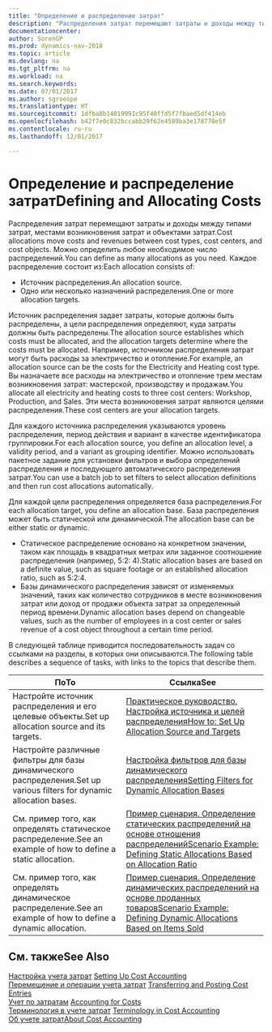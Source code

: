 ```yaml
---
title: "Определение и распределение затрат"
description: "Распределения затрат перемещают затраты и доходы между типами затрат, местами возникновения затрат и объектами затрат. Можно определить любое необходимое число распределений."
documentationcenter: 
author: SorenGP
ms.prod: dynamics-nav-2018
ms.topic: article
ms.devlang: na
ms.tgt_pltfrm: na
ms.workload: na
ms.search.keywords: 
ms.date: 07/01/2017
ms.author: sgroespe
ms.translationtype: HT
ms.sourcegitcommit: 1dfba8b14019991c95f40ffd5f7fbaed5df414eb
ms.openlocfilehash: b42f7e0c832bccabb29f62e4589ba3e178778e5f
ms.contentlocale: ru-ru
ms.lasthandoff: 12/01/2017

---
```

# <a name="defining-and-allocating-costs"></a><span data-ttu-id="39854-104">Определение и распределение затрат</span><span class="sxs-lookup"><span data-stu-id="39854-104">Defining and Allocating Costs</span></span>
<span data-ttu-id="39854-105">Распределения затрат перемещают затраты и доходы между типами затрат, местами возникновения затрат и объектами затрат.</span><span class="sxs-lookup"><span data-stu-id="39854-105">Cost allocations move costs and revenues between cost types, cost centers, and cost objects.</span></span> <span data-ttu-id="39854-106">Можно определить любое необходимое число распределений.</span><span class="sxs-lookup"><span data-stu-id="39854-106">You can define as many allocations as you need.</span></span> <span data-ttu-id="39854-107">Каждое распределение состоит из:</span><span class="sxs-lookup"><span data-stu-id="39854-107">Each allocation consists of:</span></span>  

-   <span data-ttu-id="39854-108">Источник распределения.</span><span class="sxs-lookup"><span data-stu-id="39854-108">An allocation source.</span></span>  
-   <span data-ttu-id="39854-109">Одно или несколько назначений распределения.</span><span class="sxs-lookup"><span data-stu-id="39854-109">One or more allocation targets.</span></span>  

<span data-ttu-id="39854-110">Источник распределения задает затраты, которые должны быть распределены, а цели распределения определяют, куда затраты должны быть распределены.</span><span class="sxs-lookup"><span data-stu-id="39854-110">The allocation source establishes which costs must be allocated, and the allocation targets determine where the costs must be allocated.</span></span> <span data-ttu-id="39854-111">Например, источником распределения затрат могут быть расходы за электричество и отопление.</span><span class="sxs-lookup"><span data-stu-id="39854-111">For example, an allocation source can be the costs for the Electricity and Heating cost type.</span></span> <span data-ttu-id="39854-112">Вы назначаете все расходы на электричество и отопление трем местам возникновения затрат: мастерской, производству и продажам.</span><span class="sxs-lookup"><span data-stu-id="39854-112">You allocate all electricity and heating costs to three cost centers: Workshop, Production, and Sales.</span></span> <span data-ttu-id="39854-113">Эти места возникновения затрат являются целями распределения.</span><span class="sxs-lookup"><span data-stu-id="39854-113">These cost centers are your allocation targets.</span></span>  

<span data-ttu-id="39854-114">Для каждого источника распределения указываются уровень распределения, период действия и вариант в качестве идентификатора группировки.</span><span class="sxs-lookup"><span data-stu-id="39854-114">For each allocation source, you define an allocation level, a validity period, and a variant as grouping identifier.</span></span> <span data-ttu-id="39854-115">Можно использовать пакетное задание для установки фильтров и выбора определений распределения и последующего автоматического распределения затрат.</span><span class="sxs-lookup"><span data-stu-id="39854-115">You can use a batch job to set filters to select allocation definitions and then run cost allocations automatically.</span></span>  

<span data-ttu-id="39854-116">Для каждой цели распределения определяется база распределения.</span><span class="sxs-lookup"><span data-stu-id="39854-116">For each allocation target, you define an allocation base.</span></span> <span data-ttu-id="39854-117">База распределения может быть статической или динамической.</span><span class="sxs-lookup"><span data-stu-id="39854-117">The allocation base can be either static or dynamic.</span></span>  

-   <span data-ttu-id="39854-118">Статическое распределение основано на конкретном значении, таком как площадь в квадратных метрах или заданное соотношение распределения (например, 5:2: 4).</span><span class="sxs-lookup"><span data-stu-id="39854-118">Static allocation bases are based on a definite value, such as square footage or an established allocation ratio, such as 5:2:4.</span></span>  
-   <span data-ttu-id="39854-119">Базы динамического распределения зависят от изменяемых значений, таких как количество сотрудников в месте возникновения затрат или доход от продажи объекта затрат за определенный период времени.</span><span class="sxs-lookup"><span data-stu-id="39854-119">Dynamic allocation bases depend on changeable values, such as the number of employees in a cost center or sales revenue of a cost object throughout a certain time period.</span></span>  

<span data-ttu-id="39854-120">В следующей таблице приводится последовательность задач со ссылками на разделы, в которых они описываются.</span><span class="sxs-lookup"><span data-stu-id="39854-120">The following table describes a sequence of tasks, with links to the topics that describe them.</span></span>

|<span data-ttu-id="39854-121">По</span><span class="sxs-lookup"><span data-stu-id="39854-121">To</span></span>|<span data-ttu-id="39854-122">Ссылка</span><span class="sxs-lookup"><span data-stu-id="39854-122">See</span></span>|  
|--------|---------|  
|<span data-ttu-id="39854-123">Настройте источник распределения и его целевые объекты.</span><span class="sxs-lookup"><span data-stu-id="39854-123">Set up allocation source and its targets.</span></span>|[<span data-ttu-id="39854-124">Практическое руководство. Настройка источника и целей распределения</span><span class="sxs-lookup"><span data-stu-id="39854-124">How to: Set Up Allocation Source and Targets</span></span>](finance-how-to-set-up-allocation-source-and-targets.md)|  
|<span data-ttu-id="39854-125">Настройте различные фильтры для базы динамического распределения.</span><span class="sxs-lookup"><span data-stu-id="39854-125">Set up various filters for dynamic allocation bases.</span></span>|[<span data-ttu-id="39854-126">Настройка фильтров для базы динамического распределения</span><span class="sxs-lookup"><span data-stu-id="39854-126">Setting Filters for Dynamic Allocation Bases</span></span>](finance-setting-filters-for-dynamic-allocation-bases.md)|  
|<span data-ttu-id="39854-127">См. пример того, как определять статическое распределение.</span><span class="sxs-lookup"><span data-stu-id="39854-127">See an example of how to define a static allocation.</span></span>|[<span data-ttu-id="39854-128">Пример сценария. Определение статических распределений на основе отношения распределений</span><span class="sxs-lookup"><span data-stu-id="39854-128">Scenario Example: Defining Static Allocations Based on Allocation Ratio</span></span>](finance-scenario-example-defining-static-allocations-based-on-allocation-ratio.md)|  
|<span data-ttu-id="39854-129">См. пример того, как определять динамическое распределение.</span><span class="sxs-lookup"><span data-stu-id="39854-129">See an example of how to define a dynamic allocation.</span></span>|[<span data-ttu-id="39854-130">Пример сценария. Определение динамических распределений на основе проданных товаров</span><span class="sxs-lookup"><span data-stu-id="39854-130">Scenario Example: Defining Dynamic Allocations Based on Items Sold</span></span>](finance-scenario-example-defining-dynamic-allocations-based-on-items-sold.md)|  

## <a name="see-also"></a><span data-ttu-id="39854-131">См. также</span><span class="sxs-lookup"><span data-stu-id="39854-131">See Also</span></span>  
 <span data-ttu-id="39854-132">[Настройка учета затрат](finance-set-up-cost-accounting.md) </span><span class="sxs-lookup"><span data-stu-id="39854-132">[Setting Up Cost Accounting](finance-set-up-cost-accounting.md) </span></span>  
 <span data-ttu-id="39854-133">[Перемещение и операции учета затрат](finance-transfer-and-post-cost-entries.md) </span><span class="sxs-lookup"><span data-stu-id="39854-133">[Transferring and Posting Cost Entries](finance-transfer-and-post-cost-entries.md) </span></span>  
 <span data-ttu-id="39854-134">[Учет по затратам](finance-manage-cost-accounting.md) </span><span class="sxs-lookup"><span data-stu-id="39854-134">[Accounting for Costs](finance-manage-cost-accounting.md) </span></span>  
 <span data-ttu-id="39854-135">[Терминология в учете затрат](finance-terminology-in-cost-accounting.md) </span><span class="sxs-lookup"><span data-stu-id="39854-135">[Terminology in Cost Accounting](finance-terminology-in-cost-accounting.md) </span></span>  
 [<span data-ttu-id="39854-136">Об учете затрат</span><span class="sxs-lookup"><span data-stu-id="39854-136">About Cost Accounting</span></span>](finance-about-cost-accounting.md)

